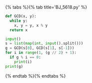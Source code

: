 {% tabs %}{% tab title='BJ_5618.py' %}

```py
def GCD(x, y):
  while y:
    x, y = y, x % y
  return x

input()
s = list(map(int, input().split()))
g = GCD(s[0], GCD(s[1], s[-1]))
for i in range(1, (g // 2) + 1):
  if g % i == 0:
    print(i)
print(g)
```

{% endtab %}{% endtabs %}
